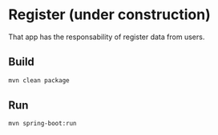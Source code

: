 # Register (under construction)

That app has the responsability of register data from users.

## Build
```bash
mvn clean package
```

## Run
```bash
mvn spring-boot:run
```
